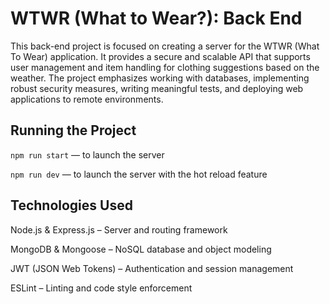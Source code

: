 # WTWR (What to Wear?): Back End

This back-end project is focused on creating a server for the WTWR (What To Wear) application. It provides a secure and scalable API that supports user management and item handling for clothing suggestions based on the weather. The project emphasizes working with databases, implementing robust security measures, writing meaningful tests, and deploying web applications to remote environments.

## Running the Project

`npm run start` — to launch the server

`npm run dev` — to launch the server with the hot reload feature

## Technologies Used

Node.js & Express.js – Server and routing framework

MongoDB & Mongoose – NoSQL database and object modeling

JWT (JSON Web Tokens) – Authentication and session management

ESLint – Linting and code style enforcement

